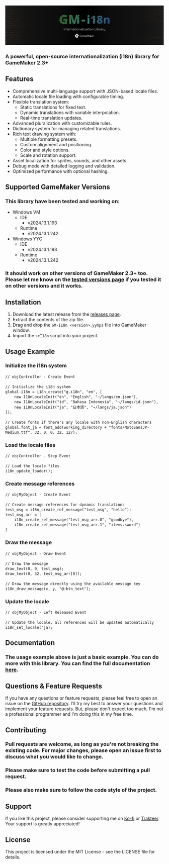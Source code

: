 ![Banner](img/Banner.webp)

### A powerful, open-source internationalization (i18n) library for GameMaker 2.3+

## Features

- Comprehensive multi-language support with JSON-based locale files.
- Automatic locale file loading with configurable timing.
- Flexible translation system:
	- Static translations for fixed text.
	- Dynamic translations with variable interpolation.
	- Real-time translation updates.
- Advanced pluralization with customizable rules.
- Dictionary system for managing related translations.
- Rich text drawing system with:
	- Multiple formatting presets.
	- Custom alignment and positioning.
	- Color and style options.
	- Scale and rotation support.
- Asset localization for sprites, sounds, and other assets.
- Debug mode with detailed logging and validation.
- Optimized performance with optional hashing.

## Supported GameMaker Versions

### This library have been tested and working on:

- Windows VM
	- IDE
		- v2024.13.1.193
	- Runtime
		- v2024.13.1.242
- Windows YYC
	- IDE
		- v2024.13.1.193
	- Runtime
		- v2024.13.1.242

### It should work on other versions of GameMaker 2.3+ too. Please let me know on the [tested versions page](https://github.com/undervolta/GM-I18n/issues) if you tested it on other versions and it works.

## Installation

1. Download the latest release from the [releases page](https://github.com/undervolta/GM-I18n/releases).
2. Extract the contents of the zip file.
3. Drag and drop the `GM-I18n <version>.yymps` file into GameMaker window.
4. Import the `scI18n` script into your project.

## Usage Example

### Initialize the i18n system
```gml
// objController - Create Event

// Initialize the i18n system
global.i18n = i18n_create("g.i18n", "en", [
	new I18nLocaleInit("en", "English", "~/langs/en.json"),
	new I18nLocaleInit("id", "Bahasa Indonesia", "~/langs/id.json"),
	new I18nLocaleInit("ja", "日本語", "~/langs/ja.json")
]);

// Create fonts if there's any locale with non-English characters
global.font_ja = font_add(working_directory + "fonts/NotoSansJP-Medium.ttf", 32, 0, 0, 32, 127);
```

### Load the locale files
```gml
// objController - Step Event

// Load the locale files
i18n_update_loader();
```

### Create message references
```gml
// objMyObject - Create Event

// Create message references for dynamic translations
test_msg = i18n_create_ref_message("test_msg", "hello");
test_msg_arr = [
	i18n_create_ref_message("test_msg_arr.0", "goodbye"),
	i18n_create_ref_message("test_msg_arr.1", "items.sword")
]
```

### Draw the message
```gml
// objMyObject - Draw Event

// Draw the message
draw_text(0, 0, test_msg);
draw_text(0, 32, test_msg_arr[0]);

// Draw the message directly using the available message key
i18n_draw_message(x, y, "@:btn_text");
```

### Update the locale
```gml
// objMyObject - Left Released Event

// Update the locale, all references will be updated automatically
i18n_set_locale("ja);
```


## Documentation

### The usage example above is just a basic example. You can do more with this library. You can find the full documentation [here](https://undervolta.github.io/GM-I18n/docs/index.html).

## Questions & Feature Requests

If you have any questions or feature requests, please feel free to open an issue on the [GitHub repository](https://github.com/undervolta/GM-I18n/issues). I'll try my best to answer your questions and implement your feature requests. But, please don't expect too much, I'm not a professional programmer and I'm doing this in my free time.

## Contributing

### Pull requests are welcome, as long as you're not breaking the existing code. For major changes, please open an issue first to discuss what you would like to change.

### Please make sure to test the code before submitting a pull request.

### Please also make sure to follow the code style of the project.

## Support

If you like this project, please consider supporting me on [Ko-fi](https://ko-fi.com/undervolta) or [Trakteer](https://trakteer.id/undervolta). Your support is greatly appreciated!

## License

This project is licensed under the MIT License - see the LICENSE file for details.

